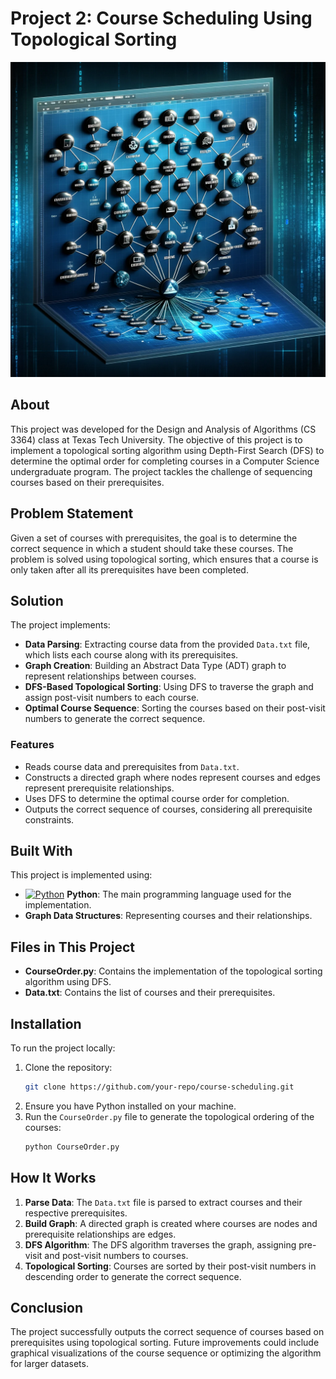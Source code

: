 # Project 2: Course Scheduling Using Topological Sorting
![Alt text](https://github.com/Dhruvbam/Design-and-Analysis-of-Algorithms/blob/main/Assignment%202%20-%20Course%20Sequencer/img.png)

## About
This project was developed for the Design and Analysis of Algorithms (CS 3364) class at Texas Tech University. The objective of this project is to implement a topological sorting algorithm using Depth-First Search (DFS) to determine the optimal order for completing courses in a Computer Science undergraduate program. The project tackles the challenge of sequencing courses based on their prerequisites.

## Problem Statement
Given a set of courses with prerequisites, the goal is to determine the correct sequence in which a student should take these courses. The problem is solved using topological sorting, which ensures that a course is only taken after all its prerequisites have been completed.

## Solution
The project implements:
- **Data Parsing**: Extracting course data from the provided `Data.txt` file, which lists each course along with its prerequisites.
- **Graph Creation**: Building an Abstract Data Type (ADT) graph to represent relationships between courses.
- **DFS-Based Topological Sorting**: Using DFS to traverse the graph and assign post-visit numbers to each course.
- **Optimal Course Sequence**: Sorting the courses based on their post-visit numbers to generate the correct sequence.

### Features
- Reads course data and prerequisites from `Data.txt`.
- Constructs a directed graph where nodes represent courses and edges represent prerequisite relationships.
- Uses DFS to determine the optimal course order for completion.
- Outputs the correct sequence of courses, considering all prerequisite constraints.

## Built With
This project is implemented using:
- <a href="https://www.python.org/" target="_blank" rel="noreferrer"><img src="https://img.shields.io/badge/Python-3670A0?style=for-the-badge&logo=python&logoColor=ffdd54" width="36" height="36" alt="Python" /></a> **Python**: The main programming language used for the implementation.
- **Graph Data Structures**: Representing courses and their relationships.

## Files in This Project
- **CourseOrder.py**: Contains the implementation of the topological sorting algorithm using DFS.
- **Data.txt**: Contains the list of courses and their prerequisites.

## Installation
To run the project locally:
1. Clone the repository:
    ```bash
    git clone https://github.com/your-repo/course-scheduling.git
    ```
2. Ensure you have Python installed on your machine.
3. Run the `CourseOrder.py` file to generate the topological ordering of the courses:
    ```bash
    python CourseOrder.py
    ```

## How It Works
1. **Parse Data**: The `Data.txt` file is parsed to extract courses and their respective prerequisites.
2. **Build Graph**: A directed graph is created where courses are nodes and prerequisite relationships are edges.
3. **DFS Algorithm**: The DFS algorithm traverses the graph, assigning pre-visit and post-visit numbers to courses.
4. **Topological Sorting**: Courses are sorted by their post-visit numbers in descending order to generate the correct sequence.


## Conclusion 
The project successfully outputs the correct sequence of courses based on prerequisites using topological sorting. Future improvements could include graphical visualizations of the course sequence or optimizing the algorithm for larger datasets.

